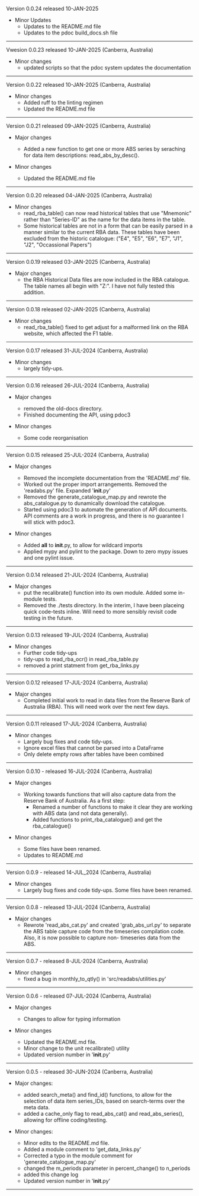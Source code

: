 Version 0.0.24 released 10-JAN-2025

- Minor Updates
   * Updates to the README.md file
   * Updates to the pdoc build_docs.sh file

---

Vwesion 0.0.23 released 10-JAN-2025 (Canberra, Australia)

- Minor changes
   * updated scripts so that the pdoc system updates the
     documentation 

---

Version 0.0.22 released 10-JAN-2025 (Canberra, Australia)

- Minor changes
   * Added ruff to the linting regimen
   * Updated the README.md file

---

Version 0.0.21 released 09-JAN-2025 (Canberra, Australia)

- Major changes
   * Added a new function to get one or more ABS series by
     seraching for data item descriptions: read_abs_by_desc().

- Minor changes
   * Updated the README.md file

---

Version 0.0.20 released 04-JAN-2025 (Canberra, Australia)

- Minor changes
   * read_rba_table() can now read historical tables that use
     "Mnemonic" rather than "Series-ID" as the name for 
     the data items in the table. 
   * Some historical tables are not in a form that can be easily
     parsed in a manner similar to the current RBA data. These
     tables have been excluded from the historic catalogue:
     ("E4", "E5", "E6", "E7", "J1", "J2", "Occassional Papers")

---

Version 0.0.19 released 03-JAN-2025 (Canberra, Australia)

- Major changes
   * the RBA Historical Data files are now included in the RBA
     catalogue. The table names all begin with "Z:". I have not
     fully tested this addition. 

---

Version 0.0.18 released 02-JAN-2025 (Canberra, Australia)

- Minor changes
   * read_rba_table() fixed to get adjust for a malformed link on
     the RBA website, which affected the F1 table.

---

Version 0.0.17 released 31-JUL-2024 (Canberra, Australia)

- Minor changes
   * largely tidy-ups.

---

Version 0.0.16 released 26-JUL-2024 (Canberra, Australia)

- Major changes
   * removed the old-docs directory.
   * Finished documenting the API, using pdoc3

- Minor changes
   * Some code reorganisation

---

Version 0.0.15 released 25-JUL-2024 (Canberra, Australia)

- Major changes
   * Removed the incomplete documentation from the 
     'README.md' file.
   * Worked out the proper import arrangements. Removed the
     'readabs.py' file. Expanded '__init__.py'
   * Removed the generate_catalogue_map.py and rewrote the 
     abs_catalogue.py to dunamically download the catalogue.
   * Started using pdoc3 to automate the generation of API
     documents. API comments are a work in progress, and
     there is no guarantee I will stick with pdoc3. 

- Minor changes
   * Added __all__ to __init__.py, to allow for wildcard 
     imports
   * Applied mypy and pylint to the package. Down to zero 
     mypy issues and one pylint issue. 
---

Version 0.0.14 released 21-JUL-2024 (Canberra, Australia)

- Major changes
   * put the recalibrate() function into its own module.
     Added some in-module tests.
   * Removed the ./tests directory. In the interim, I have 
     been placeing quick code-tests inline. Will need to 
     more sensibly revisit code testing in the future. 
---

Version 0.0.13 released 19-JUL-2024 (Canberra, Australia)

- Minor changes
   * Further code tidy-ups
   * tidy-ups to read_rba_ocr() in read_rba_table.py
   * removed a print statment from get_rba_links.py
---

Version 0.0.12 released 17-JUL-2024 (Canberra, Australia)

- Major changes
   * Completed initial work to read in data files from the 
     Reserve Bank of Australia (RBA). This will need work 
     over the next few days.
---

Version 0.0.11 released 17-JUL-2024 (Canberra, Australia)

- Minor changes
   * Largely bug fixes and code tidy-ups.
   * Ignore excel files that cannot be parsed into a DataFrame
   * Only delete empty rows after tables have been combined
---

Version 0.0.10 - released 16-JUL-2024 (Canberra, Australia)

- Major changes
   * Working towards functions that will also capture data from
     the Reserve Bank of Australia. As a first step:
     - Renamed a number of functions to make it clear they are 
       working with ABS data (and not data generally).
     - Added functions to print_rba_catalogue() and get the 
       rba_catalogue()

- Minor changes
   * Some files have been renamed. 
   * Updates to README.md
---

Version 0.0.9 - released 14-JUL_2024 (Canberra, Australia)

- Minor changes
   * Largely bug fixes and code tidy-ups. Some files have been
     renamed.
---

Version 0.0.8 - released 13-JUL-2024 (Canberra, Australia)

- Major changes
   * Rewrote 'read_abs_cat.py' and created 'grab_abs_url.py' to
     separate the ABS table capture code from the timeseries 
     compilation code. Also, it is now possible to capture non-
     timeseries data from the ABS. 
---

Version 0.0.7 - released 8-JUL-2024 (Canberra, Australia)

- Minor changes
   * fixed a bug in monthly_to_qtly() in 'src/readabs/utilities.py'
---

Version 0.0.6 - released 07-JUL-2024 (Canberra, Australia)

- Major changes
   * Changes to allow for typing information 

- Minor changes
   * Updated the README.md file.
   * Minor change to the unit recalibrate() utility
   * Updated version number in '__init__.py'
---

Version 0.0.5 - released 30-JUN-2024 (Canberra, Australia)

- Major changes:
   * added search_meta() and find_id() functions, to allow for 
     the selection of data item series_IDs, based on search-terms 
     over the meta data. 
   * added a cache_only flag to read_abs_cat() and read_abs_series(),
     allowing for offline coding/testing.

- Minor changes:
   * Minor edits to the README.md file.
   * Added a module comment to 'get_data_links.py'
   * Corrected a typo in the module comment for 'generate_catalogue_map.py'
   * changed the m_periods parameter in percent_change() to n_periods
   * added this change log 
   * Updated version number in '__init__.py'
___
